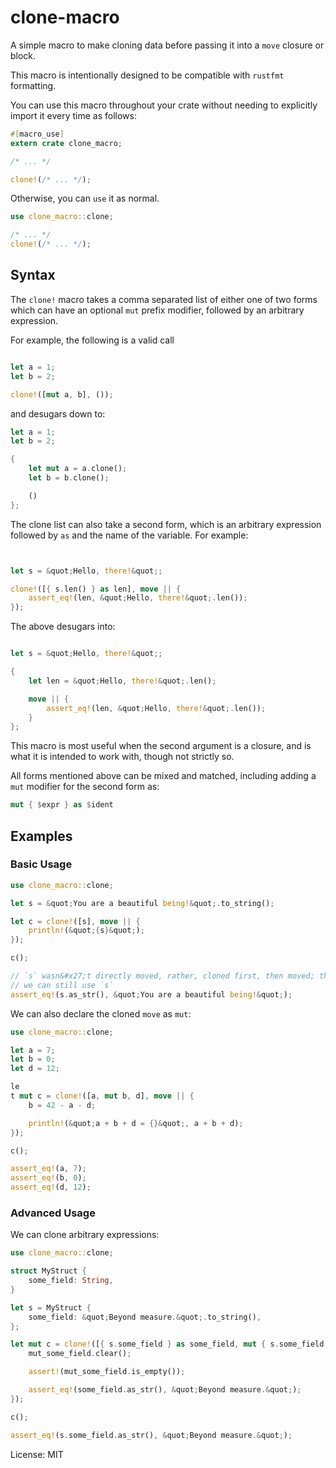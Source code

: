 # clone-macro

A simple macro to make cloning data before passing it into a `move` closure or block.

This macro is intentionally designed to be compatible with
`rustfmt` formatting.

You can use this macro throughout your crate without needing to explicitly
import it every time as follows:
```rust
#[macro_use]
extern crate clone_macro;

/* ... */

clone!(/* ... */);
```

Otherwise, you can `use` it as normal.
```rust
use clone_macro::clone;

/* ... */
clone!(/* ... */);
```

## Syntax
The `clone!` macro takes a comma separated list of either one of two forms
which can have an optional `mut` prefix modifier, followed by an arbitrary
expression.

For example, the following is a valid call
```rust

let a = 1;
let b = 2;

clone!([mut a, b], ());
```

and desugars down to:
```rust
let a = 1;
let b = 2;

{
    let mut a = a.clone();
    let b = b.clone();

    ()
};
```

The clone list can also take a second form, which is an arbitrary expression
followed by `as` and the name of the variable. For example:
```rust


let s = &quot;Hello, there!&quot;;

clone!([{ s.len() } as len], move || {
    assert_eq!(len, &quot;Hello, there!&quot;.len());
});
```

The above desugars into:
```rust

let s = &quot;Hello, there!&quot;;

{
    let len = &quot;Hello, there!&quot;.len();

    move || {
        assert_eq!(len, &quot;Hello, there!&quot;.len());
    }
};
```

This macro is most useful when the second argument is a closure, and is what
it is intended to work with, though not strictly so.

All forms mentioned above can be mixed and matched, including adding a `mut` modifier
for the second form as:
```rust
mut { $expr } as $ident
```

## Examples
### Basic Usage

```rust
use clone_macro::clone;

let s = &quot;You are a beautiful being!&quot;.to_string();

let c = clone!([s], move || {
    println!(&quot;{s}&quot;);
});

c();

// `s` wasn&#x27;t directly moved, rather, cloned first, then moved; therefore,
// we can still use `s`
assert_eq!(s.as_str(), &quot;You are a beautiful being!&quot;);
```

We can also declare the cloned `move` as `mut`:
```rust
use clone_macro::clone;

let a = 7;
let b = 0;
let d = 12;

le
t mut c = clone!([a, mut b, d], move || {
    b = 42 - a - d;

    println!(&quot;a + b + d = {}&quot;, a + b + d);
});

c();

assert_eq!(a, 7);
assert_eq!(b, 0);
assert_eq!(d, 12);
```

### Advanced Usage
We can clone arbitrary expressions:
```rust
use clone_macro::clone;

struct MyStruct {
    some_field: String,
}

let s = MyStruct {
    some_field: &quot;Beyond measure.&quot;.to_string(),
};

let mut c = clone!([{ s.some_field } as some_field, mut { s.some_field } as mut_some_field], move || {
    mut_some_field.clear();

    assert!(mut_some_field.is_empty());

    assert_eq!(some_field.as_str(), &quot;Beyond measure.&quot;);
});

c();

assert_eq!(s.some_field.as_str(), &quot;Beyond measure.&quot;);
```

License: MIT